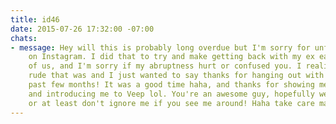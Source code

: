 ```yaml
---
title: id46
date: 2015-07-26 17:32:00 -07:00
chats:
- message: Hey will this is probably long overdue but I'm sorry for unfollowing you
    on Instagram. I did that to try and make getting back with my ex easier for both
    of us, and I'm sorry if my abruptness hurt or confused you. I realized now how
    rude that was and I just wanted to say thanks for hanging out with me over the
    past few months! It was a good time haha, and thanks for showing me around everlane
    and introducing me to Veep lol. You're an awesome guy, hopefully we can stay friends,
    or at least don't ignore me if you see me around! Haha take care man
---
```


